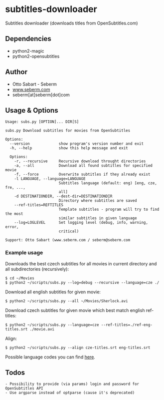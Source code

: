 subtitles-downloader
======================
Subtitles downloader (downloads titles from OpenSubtitles.com)


Dependencies
------------
* python2-magic
* python2-opensubtitles


Author
------
* Otto Sabart - Seberm
* www.seberm.com
* seberm[at]seberm[dot]com


Usage & Options
---------------
```
Usage: subs.py [OPTION]... DIR[S]

subs.py Download subtitles for movies from OpenSubtitles

Options:
  --version             show program's version number and exit
  -h, --help            show this help message and exit

  Options:
    -r, --recursive     Recursive download throught directories
    -a, --all           Download all found subtitles for specified movie
    -f, --force         Overwrite subtitles if they already exist
    -l LANGUAGE, --language=LANGUAGE
                        Subtitles language (default: eng) [eng, cze, fre, ...,
                        all]
    -d DESTINATIONDIR, --dest-dir=DESTINATIONDIR
                        Directory where subtitles are saved
    --ref-titles=REFTITLES
                        Template subtitles - program will try to find the most
                        similar subtitles in given language
    --log=LOGLEVEL      Set logging level (debug, info, warning, error,
                        critical)

Support: Otto Sabart (www.seberm.com / seberm@seberm.com
```

### Example usage
Downloads the best czech subtitles for all movies in current directory and all subdirectories (recursively):

```
$ cd ~/Movies
$ python2 ~/scripts/subs.py --log=debug --recursive --language=cze ./
```

Download all english subtitles for given movie:
```
$ python2 ~/scripts/subs.py --all ~/Movies/Sherlock.avi
```

Download czech subtitles for given movie which best match english ref-titles:
```
$ python2 ~/scripts/subs.py --language=cze --ref-titles=./ref-eng-titles.srt ./movie.avi
```

Align:
```
$ python2 ~/scripts/subs.py --align cze-titles.srt eng-titles.srt
```


Possible language codes you can find [here](https://en.wikipedia.org/wiki/List_of_ISO_639-2_codes).


Todos
-----
```
- Possibility to provide (via params) login and password for OpenSubtitles API
- Use argparse instead of optparse (cause it's deprecated)
```
